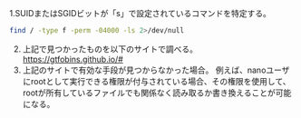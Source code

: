 
   1.SUIDまたはSGIDビットが「s」で設定されているコマンドを特定する。
```sh
find / -type f -perm -04000 -ls 2>/dev/null
```

   2. 上記で見つかったものを以下のサイトで調べる。
	https://gtfobins.github.io/#
   3. 上記のサイトで有効な手段が見つからなかった場合。
	  例えば、nanoユーザにrootとして実行できる権限が付与されている場合、その権限を使用して、rootが所有しているファイルでも関係なく読み取るか書き換えることが可能になる。
